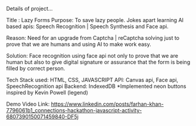Details of project...

Title : Lazy Forms
Purpose: To save lazy people. Jokes apart learning AI based apis: Speech Recognition | Speech Synthesis and Face api.

Reason: Need for an upgrade from Captcha | reCaptcha solving just to prove that we are humans and using AI to make work easy.

Solution: Face recognition using face api not only to prove that we are human but also to give digital signature or assurance that the form is being filled by correct person.

Tech Stack used:
HTML, CSS, JAVASCRIPT
API: Canvas api, Face api, SpeechRecognition api
Backend: IndexedDB
*Implemented neon buttons inspired by Kevin Powell (legend)

Demo Video Link: https://www.linkedin.com/posts/farhan-khan-7796061b1_connections-hackathon-javascript-activity-6807390150071459840-DF5j